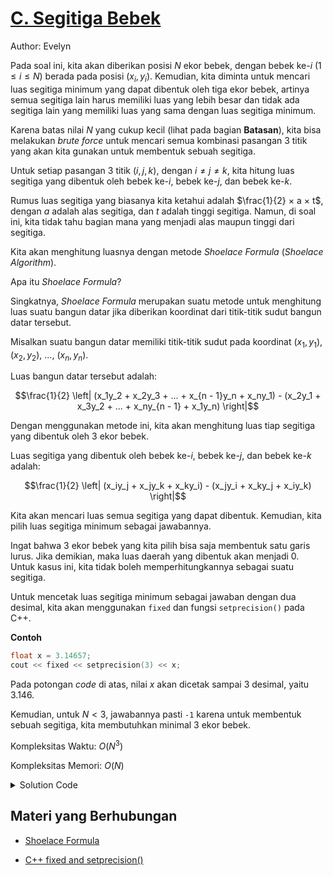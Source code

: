 # [C. Segitiga Bebek](https://tlx.toki.id/courses/competitive/chapters/12/problems/C)

Author: Evelyn

Pada soal ini, kita akan diberikan posisi $N$ ekor bebek, dengan bebek ke-$i$ $(1 \leq i \leq N)$ berada pada posisi $(x_i, y_i)$. Kemudian, kita diminta untuk mencari luas segitiga minimum yang dapat dibentuk oleh tiga ekor bebek, artinya semua segitiga lain harus memiliki luas yang lebih besar dan tidak ada segitiga lain yang memiliki luas yang sama dengan luas segitiga minimum.

Karena batas nilai $N$ yang cukup kecil (lihat pada bagian **Batasan**), kita bisa melakukan *brute force* untuk mencari semua kombinasi pasangan 3 titik yang akan kita gunakan untuk membentuk sebuah segitiga.

Untuk setiap pasangan 3 titik $(i, j, k)$, dengan $i \neq j \neq k$, kita hitung luas segitiga yang dibentuk oleh bebek ke-$i$, bebek ke-$j$, dan bebek ke-$k$.

Rumus luas segitiga yang biasanya kita ketahui adalah $\frac{1}{2} × a × t$, dengan $a$ adalah alas segitiga, dan $t$ adalah tinggi segitiga. Namun, di soal ini, kita tidak tahu bagian mana yang menjadi alas maupun tinggi dari segitiga.

Kita akan menghitung luasnya dengan metode *Shoelace Formula* (*Shoelace Algorithm*).

Apa itu *Shoelace Formula*?

Singkatnya, *Shoelace Formula* merupakan suatu metode untuk menghitung luas suatu bangun datar jika diberikan koordinat dari titik-titik sudut bangun datar tersebut.

Misalkan suatu bangun datar memiliki titik-titik sudut pada koordinat $(x_1, y_1)$, $(x_2, y_2)$, ..., $(x_n, y_n)$.

Luas bangun datar tersebut adalah:

$$\frac{1}{2} \left| (x_1y_2 + x_2y_3 + ... + x_{n - 1}y_n + x_ny_1) - (x_2y_1 + x_3y_2 + ... + x_ny_{n - 1} + x_1y_n) \right|$$

Dengan menggunakan metode ini, kita akan menghitung luas tiap segitiga yang dibentuk oleh 3 ekor bebek.

Luas segitiga yang dibentuk oleh bebek ke-$i$, bebek ke-$j$, dan bebek ke-$k$ adalah:

$$\frac{1}{2} \left| (x_iy_j + x_jy_k + x_ky_i) - (x_jy_i + x_ky_j + x_iy_k) \right|$$

Kita akan mencari luas semua segitiga yang dapat dibentuk. Kemudian, kita pilih luas segitiga minimum sebagai jawabannya. 

Ingat bahwa 3 ekor bebek yang kita pilih bisa saja membentuk satu garis lurus. Jika demikian, maka luas daerah yang dibentuk akan menjadi $0$. Untuk kasus ini, kita tidak boleh memperhitungkannya sebagai suatu segitiga.

Untuk mencetak luas segitiga minimum sebagai jawaban dengan dua desimal, kita akan menggunakan `fixed` dan fungsi `setprecision()` pada C++.

**Contoh**

```c++
float x = 3.14657;
cout << fixed << setprecision(3) << x;
```

Pada potongan *code* di atas, nilai $x$ akan dicetak sampai 3 desimal, yaitu 3.146.

Kemudian, untuk $N < 3$, jawabannya pasti `-1` karena untuk membentuk sebuah segitiga, kita membutuhkan minimal 3 ekor bebek.

Kompleksitas Waktu: $O(N^3)$

Kompleksitas Memori: $O(N)$

<details>
  <summary>Solution Code</summary>

```c++
# include <bits/stdc++.h>
using namespace std;

int main() {
  int N;  cin >> N;

  double x[N + 1], y[N + 1];
  for(int i = 1; i <= N; i++) {
    cin >> x[i] >> y[i];
  }

  double ans = LLONG_MAX;
  bool same = true;

  for(int i = 1; i <= N - 2; i++) {
    for(int j = i + 1; j <= N - 1; j++) {
      for(int k = j + 1; k <= N; k++) {
        double area = abs((x[i] * y[j] + x[j] * y[k] + x[k] * y[i]) - (x[j] * y[i] + x[k] * y[j] + x[i] * y[k])) / 2;
        if(area > 0) {
          if(area < ans) {
            ans = area;
            same = false;
          } else if(area == ans) {
            same = true;
          }
        }
      }
    }
  }

  if(same) {
    cout << fixed << setprecision(2) << -1;
  } else {
    cout << fixed << setprecision(2) << ans;
  }

  return 0;
}
```
</details>

## Materi yang Berhubungan

- [Shoelace Formula](https://www.101computing.net/the-shoelace-algorithm/)

- [C++ fixed and setprecision()](https://www.simplilearn.com/tutorials/cpp-tutorial/cpp-setprecision)